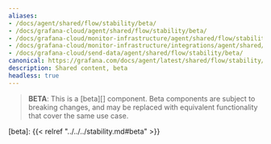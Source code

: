 ```yaml
---
aliases:
- /docs/agent/shared/flow/stability/beta/
- /docs/grafana-cloud/agent/shared/flow/stability/beta/
- /docs/grafana-cloud/monitor-infrastructure/agent/shared/flow/stability/beta/
- /docs/grafana-cloud/monitor-infrastructure/integrations/agent/shared/flow/stability/beta/
- /docs/grafana-cloud/send-data/agent/shared/flow/stability/beta/
canonical: https://grafana.com/docs/agent/latest/shared/flow/stability/beta/
description: Shared content, beta
headless: true
---
```


> **BETA**: This is a [beta][] component. Beta components are subject to breaking
> changes, and may be replaced with equivalent functionality that cover the
> same use case.

[beta]: {{< relref "../../../stability.md#beta" >}}
